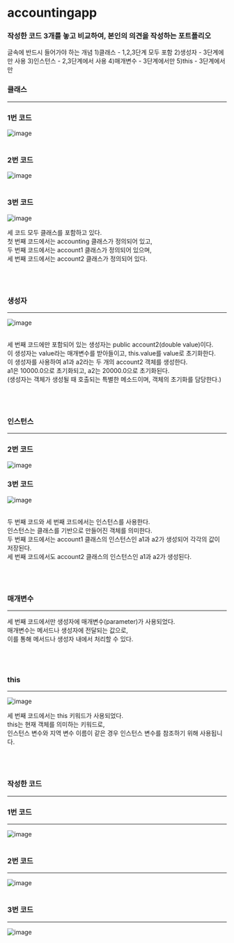 # accountingapp

### 작성한 코드 3개를 놓고 비교하여, 본인의 의견을 작성하는 포트폴리오
글속에 반드시 들어가야 하는 개념
1)클래스 - 1,2,3단계 모두 포함
2)생성자 - 3단계에만 사용
3)인스턴스 - 2,3단계에서 사용
4)매개변수 - 3단계에서만
5)this - 3단계에서만

### 클래스
--------------
### 1번 코드
![image](https://user-images.githubusercontent.com/114748816/225227363-28440c4a-2b2d-49a9-b922-240cb2f05f03.png) <br><br>

### 2번 코드
![image](https://user-images.githubusercontent.com/114748816/225227686-814e9a01-dd83-4cfe-b36f-0041074247f2.png) <br><br>

### 3번 코드
![image](https://user-images.githubusercontent.com/114748816/225467702-603ffce0-689b-4bd5-8217-866e5ceff3fc.png)

세 코드 모두 클래스를 포함하고 있다. <br> 
첫 번째 코드에서는 accounting 클래스가 정의되어 있고, <br> 
두 번째 코드에서는 account1 클래스가 정의되어 있으며, <br> 
세 번째 코드에서는 account2 클래스가 정의되어 있다. <br><br><br><br>

### 생성자
--------------
![image](https://user-images.githubusercontent.com/114748816/225472153-0f997cb1-88db-4619-8282-ba7e6986cf81.png)<br><br>

세 번째 코드에만 포함되어 있는 생성자는 public account2(double value)이다. <br>
이 생성자는 value라는 매개변수를 받아들이고, this.value를 value로 초기화한다. <br>
이 생성자를 사용하여 a1과 a2라는 두 개의 account2 객체를 생성한다.<br>
a1은 10000.0으로 초기화되고, a2는 20000.0으로 초기화된다.<br>
(생성자는 객체가 생성될 때 호출되는 특별한 메소드이며, 객체의 초기화를 담당한다.) <br><br><br><br>

### 인스턴스
--------------
### 2번 코드
![image](https://user-images.githubusercontent.com/114748816/225473883-e9ea4352-065b-4b69-8ce7-f7a3c357b958.png) <br>
### 3번 코드
![image](https://user-images.githubusercontent.com/114748816/225474086-eb0f0b1e-4710-4d21-a4da-79ad6d40551d.png) <br><br>

두 번째 코드와 세 번째 코드에서는 인스턴스를 사용한다. <br>
인스턴스는 클래스를 기반으로 만들어진 객체를 의미한다. <br>
두 번째 코드에서는 account1 클래스의 인스턴스인 a1과 a2가 생성되어 각각의 값이 저장된다. <br>
세 번째 코드에서도 account2 클래스의 인스턴스인 a1과 a2가 생성된다. <br><br><br><br>

### 매개변수
--------------
세 번째 코드에서만 생성자에 매개변수(parameter)가 사용되었다. <br>
매개변수는 메서드나 생성자에 전달되는 값으로, <br>
이를 통해 메서드나 생성자 내에서 처리할 수 있다. <br><br><br><br>

### this 
--------------
![image](https://user-images.githubusercontent.com/114748816/225476132-4dd5391b-6cda-45de-976c-b11aba055b2e.png) <br>


세 번째 코드에서는 this 키워드가 사용되었다. <br>
this는 현재 객체를 의미하는 키워드로, <br>
인스턴스 변수와 지역 변수 이름이 같은 경우 인스턴스 변수를 참조하기 위해 사용됩니다. <br><br><br><br>

### 작성한 코드
--------------
### 1번 코드
--------------
![image](https://user-images.githubusercontent.com/114748816/225226671-f5158eed-dbc4-4cc9-9cc8-a909c90e994c.png) <br><br>
### 2번 코드
--------------
![image](https://user-images.githubusercontent.com/114748816/225226843-89cff2fe-1d3d-4995-8321-57c873b8ca47.png) <br><br>
### 3번 코드
--------------
![image](https://user-images.githubusercontent.com/114748816/225226974-8e35714e-d0d1-4d90-a1c1-781148bc211a.png)

